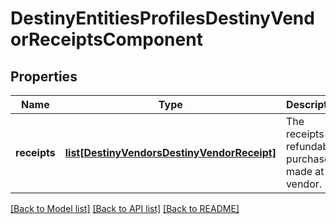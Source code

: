 # DestinyEntitiesProfilesDestinyVendorReceiptsComponent

## Properties
Name | Type | Description | Notes
------------ | ------------- | ------------- | -------------
**receipts** | [**list[DestinyVendorsDestinyVendorReceipt]**](DestinyVendorsDestinyVendorReceipt.md) | The receipts for refundable purchases made at a vendor. | [optional] 

[[Back to Model list]](../README.md#documentation-for-models) [[Back to API list]](../README.md#documentation-for-api-endpoints) [[Back to README]](../README.md)



